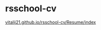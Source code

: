 # rsschool-cv

[vitalij21.github.io/rsschool-cv/Resume/index](https://vitalij21.github.io/rsschool-cv/Resume/index)

